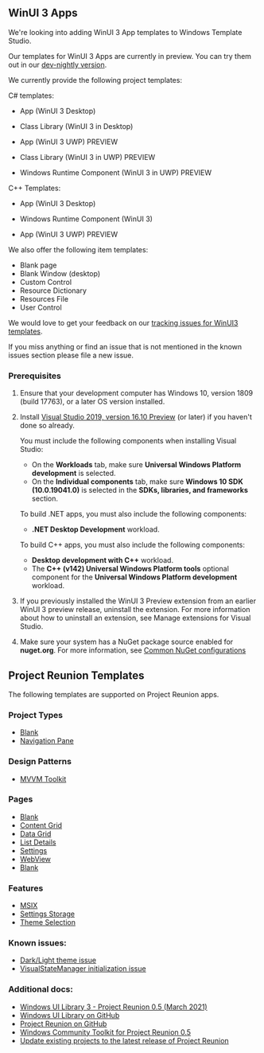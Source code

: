 ## WinUI 3 Apps

We're looking into adding WinUI 3 App templates to Windows Template Studio.

Our templates for WinUI 3 Apps are currently in preview. You can try them out in our [dev-nightly version](./../getting-started-extension.md#nightly--pre-release-feeds-for-windows-template-studio).

We currently provide the following project templates:

C# templates:
- App (WinUI 3 Desktop) 
- Class Library (WinUI 3 in Desktop) 

- App (WinUI 3 UWP) PREVIEW
- Class Library (WinUI 3 in UWP) PREVIEW
- Windows Runtime Component (WinUI 3 in UWP) PREVIEW

C++ Templates:
- App (WinUI 3 Desktop) 
- Windows Runtime Component (WinUI 3) 

- App (WinUI 3 UWP) PREVIEW

We also offer the following item templates:
- Blank page
- Blank Window (desktop)
- Custom Control
- Resource Dictionary
- Resources File
- User Control

We would love to get your feedback on our [tracking issues for WinUI3 templates](https://github.com/microsoft/WindowsTemplateStudio/issues?q=is%3Aopen+is%3Aissue+label%3Afeature+milestone%3AWinUI3).

If you miss anything or find an issue that is not mentioned in the known issues section please file a new issue.

### Prerequisites

1. Ensure that your development computer has Windows 10, version 1809 (build 17763), or a later OS version installed.

2. Install [Visual Studio 2019, version 16.10 Preview](https://visualstudio.microsoft.com/vs/preview/) (or later) if you haven't done so already. 
   
   You must include the following components when installing Visual Studio:

   - On the **Workloads** tab, make sure **Universal Windows Platform development** is selected.
   - On the **Individual components** tab, make sure **Windows 10 SDK (10.0.19041.0)** is selected in the **SDKs, libraries, and frameworks** section.

   To build .NET apps, you must also include the following components:

   - **.NET Desktop Development** workload.

   To build C++ apps, you must also include the following components:

   - **Desktop development with C++** workload.
   - The **C++ (v142) Universal Windows Platform tools** optional component for the **Universal Windows Platform development** workload.
   
3. If you previously installed the WinUI 3 Preview extension from an earlier WinUI 3 preview release, uninstall the extension. For more information about how to uninstall an extension, see Manage extensions for Visual Studio.

4. Make sure your system has a NuGet package source enabled for **nuget.org**. For more information, see [Common NuGet configurations](https://docs.microsoft.com/en-us/nuget/consume-packages/configuring-nuget-behavior)

## Project Reunion Templates

The following templates are supported on Project Reunion apps.

### Project Types

- [Blank](./projectTypes/blank.md)
- [Navigation Pane](./projectTypes/navigation-pane.md)

### Design Patterns

- [MVVM Toolkit](./frameworks/mvvmtoolkit.md)

### Pages

- [Blank](./pages/blank.md)
- [Content Grid](./pages/content-grid.md)
- [Data Grid](./pages/data-grid.md)
- [List Details](./pages/list-details.md)
- [Settings](./pages/settings.md)
- [WebView](./pages/web-view.md)
- [Blank](./pages/blank.md)

### Features

- [MSIX](./features/msix.md)
- [Settings Storage](./features/settings-storage.md)
- [Theme Selection](./features/theme-selection.md)

### Known issues:
- [Dark/Light theme issue](https://github.com/microsoft/WindowsTemplateStudio/issues/4087)
- [VisualStateManager initialization issue](https://github.com/microsoft/WindowsTemplateStudio/issues/4072)

### Additional docs:
- [Windows UI Library 3 - Project Reunion 0.5 (March 2021)](https://docs.microsoft.com/windows/apps/winui/winui3/)
- [Windows UI Library on GitHub](https://github.com/Microsoft/microsoft-ui-xaml)
- [Project Reunion on GitHub](https://github.com/microsoft/ProjectReunion)
- [Windows Community Toolkit for Project Reunion 0.5](https://devblogs.microsoft.com/ifdef-windows/windows-community-toolkit-for-project-reunion-0-5/)
- [Update existing projects to the latest release of Project Reunion](https://docs.microsoft.com/windows/apps/project-reunion/update-existing-projects-to-the-latest-release)
